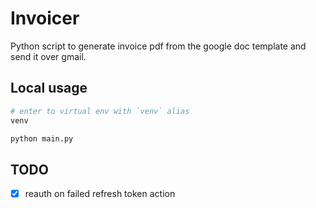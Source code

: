 # Invoicer

Python script to generate invoice pdf from the google doc template and send it over gmail. 


## Local usage 

```bash
# enter to virtual env with `venv` alias
venv

python main.py
```

## TODO
- [x] reauth on failed refresh token action
